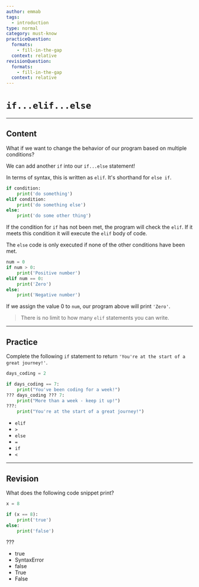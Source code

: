 ```yaml
---
author: emmab
tags:
  - introduction
type: normal
category: must-know
practiceQuestion:
  formats:
    - fill-in-the-gap
  context: relative
revisionQuestion:
  formats:
    - fill-in-the-gap
  context: relative
---
```


# `if...elif...else` 

---

## Content

What if we want to change the behavior of our program based on multiple conditions?

We can add another `if` into our `if...else` statement!

In terms of syntax, this is written as `elif`. It's shorthand for `else if`.

```python
if condition:
    print('do something')
elif condition:
    print('do something else')
else: 
    print('do some other thing')
```

If the condition for `if` has not been met, the program will check the `elif`. If it meets this condition it will execute the `elif` body of code.

The `else` code is only executed if none of the other conditions have been met.

```python
num = 0
if num > 0:
    print('Positive number')
elif num == 0:
    print('Zero')
else:
    print('Negative number')
```

If we assign the value 0 to `num`, our program above will print `'Zero'`.

> There is no limit to how many `elif` statements you can write.


---

## Practice

Complete the following `if` statement to return `'You're at the start of a great journey!'`.

```python
days_coding = 2

if days_coding == 7:
    print("You've been coding for a week!")
??? days_coding ??? 7:
    print("More than a week - keep it up!")
???:
    print("You're at the start of a great journey!")
```

- `elif`
- `>`
- `else`
- `=`
- `if`
- `<`


---

## Revision

What does the following code snippet print?

```python
x = 8

if (x == 8):
    print('true')
else:
    print('false')
```

???

- true
- SyntaxError
- false
- True
- False
 
